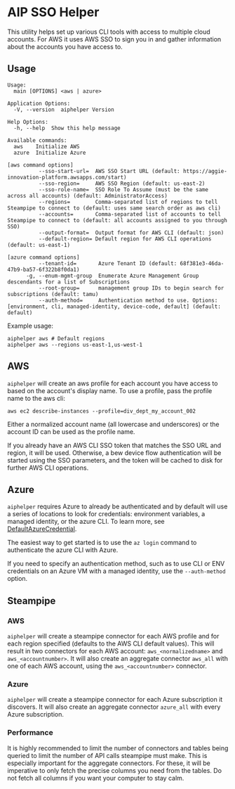 # AIP SSO Helper

This utility helps set up various CLI tools with access to multiple cloud accounts. For AWS it uses AWS SSO to sign you in and gather information about the accounts you have access to.

## Usage

```
Usage:
  main [OPTIONS] <aws | azure>

Application Options:
  -V, --version  aiphelper Version

Help Options:
  -h, --help  Show this help message

Available commands:
  aws    Initialize AWS
  azure  Initialize Azure

[aws command options]
          --sso-start-url=  AWS SSO Start URL (default: https://aggie-innovation-platform.awsapps.com/start)
          --sso-region=     AWS SSO Region (default: us-east-2)
          --sso-role-name=  SSO Role To Assume (must be the same across all accounts) (default: AdministratorAccess)
          --regions=        Comma-separated list of regions to tell Steampipe to connect to (default: uses same search order as aws cli)
          --accounts=       Comma-separated list of accounts to tell Steampipe to connect to (default: all accounts assigned to you through SSO)
          --output-format=  Output format for AWS CLI (default: json)
          --default-region= Default region for AWS CLI operations (default: us-east-1)

[azure command options]
          --tenant-id=       Azure Tenant ID (default: 68f381e3-46da-47b9-ba57-6f322b8f0da1)
      -g, --enum-mgmt-group  Enumerate Azure Management Group descendants for a list of Subscriptions
          --root-group=      management group IDs to begin search for subscriptions (default: tamu)
          --auth-method=     Authentication method to use. Options: [environment, cli, managed-identity, device-code, default] (default: default)
```

Example usage:

```
aiphelper aws # Default regions
aiphelper aws --regions us-east-1,us-west-1 

```

## AWS

`aiphelper` will create an aws profile for each account you have access to based on the account's display name. To use a profile, pass the profile name to the aws cli:

```
aws ec2 describe-instances --profile=div_dept_my_account_002
```

Either a normalized account name (all lowercase and underscores) or the account ID can be used as the profile name.

If you already have an AWS CLI SSO token that matches the SSO URL and region, it will be used. Otherwise, a bew device flow authentication will be started using the SSO parameters, and the token will be cached to disk for further AWS CLI operations.

## Azure

`aiphelper` requires Azure to already be authenticated and by default will use a series of locations to look for credentials: environment variables, a managed identity, or the azure CLI. To learn more, see [DefaultAzureCredential](https://pkg.go.dev/github.com/Azure/azure-sdk-for-go/sdk/azidentity#readme-defaultazurecredential).

The easiest way to get started is to use the `az login` command to authenticate the azure CLI with Azure.

If you need to specify an authentication method, such as to use CLI or ENV credentials on an Azure VM with a managed identity, use the `--auth-method` option.

## Steampipe

### AWS

`aiphelper` will create a steampipe connector for each AWS profile and for each region specified (defaults to the AWS CLI default values). This will result in two connectors for each AWS account: `aws_<normalizedname>` and `aws_<accountnumber>`. It will also create an aggregate connector `aws_all` with one of each AWS account, using the `aws_<accountnumber>` connector. 

### Azure

`aiphelper` will create a steampipe connector for each Azure subscription it discovers. It will also create an aggregate connector `azure_all` with every Azure subscription.

### Performance

It is highly recommended to limit the number of connectors and tables being queried to limit the number of API calls steampipe must make. This is especially important for the aggregate connectors. For these, it will be imperative to only fetch the precise columns you need from the tables. Do not fetch all columns if you want your computer to stay calm.
